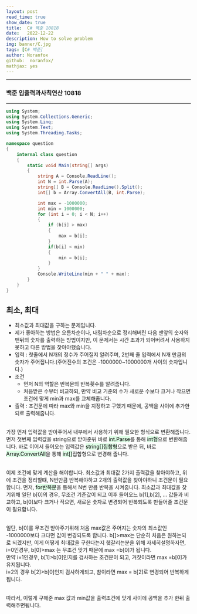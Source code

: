 ```yaml
---
layout: post
read_time: true
show_date: true
title:  C# 백준 10818
date:   2022-12-22
description: How to solve problem
img: banner/C.jpg
tags: [C# 백준]
author: Noranfox
github:  noranfox/
mathjax: yes
---
```


---
### 백준 입출력과사칙연산 10818
---
```c#
using System;
using System.Collections.Generic;
using System.Linq;
using System.Text;
using System.Threading.Tasks;

namespace question
{
    internal class question
    {
        static void Main(string[] args)
        {
            string A = Console.ReadLine();
            int N = int.Parse(A);
            string[] B = Console.ReadLine().Split();
            int[] b = Array.ConvertAll(B, int.Parse);

            int max = -1000000;
            int min = 1000000;
            for (int i = 0; i < N; i++)
            {
                if (b[i] > max)
                {
                    max = b[i];
                }
                if(b[i] < min)
                {
                    min = b[i];
                }    
            }
            Console.WriteLine(min + " " + max);
        }
    }
}
```

## 최소, 최대
  - 최소값과 최대값을 구하는 문제입니다.
  - 제가 좋아하는 방법은 오름차순이나, 내림차순으로 정리해버린 다음 맨앞의 숫자와 맨뒤의 숫자를 출력하는 방법이지만, 이 문제서는 시간 초과가 되어버려서 사용하지 못하고 다른 방법을 찾아야했습니다.
  - 입력 : 첫줄에서 N개의 정수가 주어질지 알려주며, 2번째 줄 입력에서 N개 만큼의 숫자가 주어집니다.(주어진수의 조건은 -1000000~1000000개 사이의 숫자입니다.)
  - 조건 
      - 먼저 N의 역할은 반복문의 반복횟수를 알려줍니다.
      - 처음받은 수부터 비교하되, 만약 비교 기준의 수가 새로운 수보다 크거나 작으면 조건에 맞게  min과 max를 교체해줍니다.<BR>
  - 출력 : 조건문에 따라 max와 min을 지정하고 구했기 때문에, 공백을 사이에 추가한 되로 출력해줍니다.<br><br>

  가장 먼저 입력값을 받아주어서 내부에서 사용하기 위해 필요한 형식으로 변환해줍니다. 먼저 첫번째 입력값을 string으로 받아준뒤 바로 <mark style='background-color: #dcffe4'>int.Parse</mark>를 통해 <mark style='background-color: #dcffe4'>int형</mark>으로 변환해줍니다. 바로 이어서 들어오는 입력값은 <mark style='background-color: #dcffe4'>string[]집합형</mark>으로 받은 뒤, 바로 <mark style='background-color: #dcffe4'>Array.ConvertAll</mark>을 통해 <mark style='background-color: #dcffe4'>int[]</mark>집합형으로 변경해 줍니다. <br><br>

  이제 조건에 맞게 계산을 해야합니다. 최소값과 최대값 2가지 출력값을 찾아야하고, 위에 조건을 정리할떄, N번만큼 반복해야하고 2개의 출력값을 찾아야하니 조건문이 필요합니다.
  먼저, <mark style='background-color: #dcffe4'>for반복문</mark>을 통해서 N번 만큼 반복을 시켜줍니다. 최소값과 최대값을 찾기위해 일단 b[0]의 경우, 무조건 기준값이 되고 이후 들어오느 b[1],b[2], ... 값들과 비교하고, b[0]보다 크거나 작으면, 새로운 숫자로 변경되어 반복되도록 만들어줄 조건문이 필요합니다.<br><br>

  일단, b[0]를 무조건 받아주기위해 처음 max값은 주어지는 숫자의 최소값인 -1000000보다 크다면 값이 변경되도록 합니다. b[]>max는 단순히 처음은 원하는되로 되겠지만, 이게 어떻게 최대값을 구한다는지 헷갈리는분을 위해 자세히설명하자면, <br> i=0인경우, b[0]>max 는 무조건 맞기 때문에 max =b[0]가 됩니다.<br>만약 i=1인경우, b[1]>b[0]인지를 검사하는 조건문이 되고, 거짓이라면 max =b[0]가 유지됩니다. <br>i=2의 경우 b[2]>b[0]인지 검사하게되고, 참이라면 max = b[2]로 변경되어 반복하게됩니다.<br><br>

  따라서, 이렇게 구해준 max 값과 min값을 출력조건에 맞게 사이에 공백을 추가 한뒤 출력해주면됩니다.
